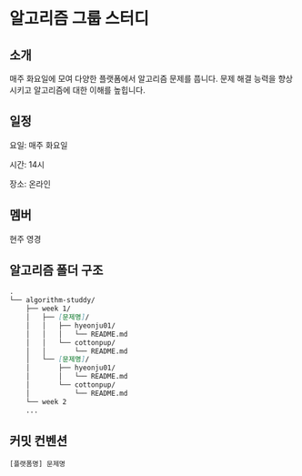 # 알고리즘 그룹 스터디
## 소개
매주 화요일에 모여 다양한 플랫폼에서 알고리즘 문제를 풉니다. 문제 해결 능력을 향상시키고 알고리즘에 대한 이해를 높힙니다. 

## 일정
요일: 매주 화요일

시간: 14시

장소: 온라인

## 멤버
현주
영경

## 알고리즘 폴더 구조
```md
.
└── algorithm-studdy/
    ├── week 1/
    │   ├── [문제명]/
    │   │   ├── hyeonju01/
    │   │   │   └── README.md
    │   │   └── cottonpup/
    │   │       └── README.md
    │   └── [문제명]/
    │       ├── hyeonju01/
    │       │   └── README.md
    │       └── cottonpup/
    │           └── README.md    
    └── week 2
    ...
```

## 커밋 컨벤션

`[플랫폼명] 문제명`
